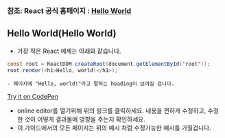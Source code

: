 ### 참조: React 공식 홈페이지 : [Hello World](https://reactjs.org/docs/hello-world.html)

## Hello World(Hello World)

- 가장 작은 React 예제는 아래와 같습니다. 
~~~Java Script
const root = ReactDOM.createRoot(document.getElementById('root'));
root.render(<h1>Hello, world!</h1>);
~~~
    - 페이지에 "Hello, world!"라고 말하는 heading이 보여질 겁니다.


[Try it on CodePen](https://codepen.io/gaearon/pen/MjrdWg?editors=1010)

   - online editor를 열기위해 위의 링크를 클릭하세요. 내용을 편하게 수정하고, 수정한 것이 어떻게 결과물에 영향을 주는지 확인하세요.
   - 이 가이드에서의 모든 페이지는 위의 예시 처럼 수정가능한 예시를 가질겁니다.
